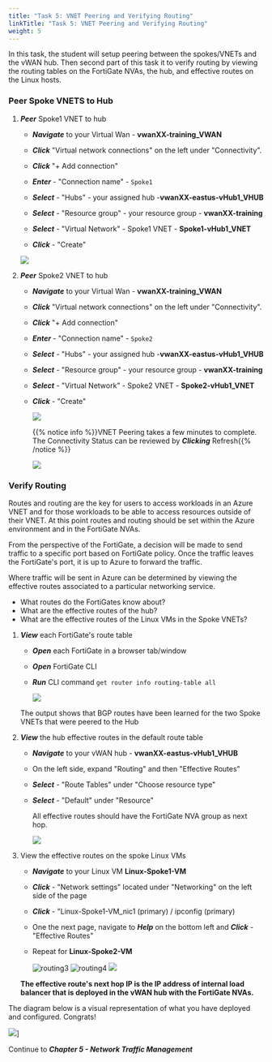 ```yaml
---
title: "Task 5: VNET Peering and Verifying Routing"
linkTitle: "Task 5: VNET Peering and Verifying Routing"
weight: 5
---
```



In this task, the student will setup peering between the spokes/VNETs and the vWAN hub.
Then second part of this task it to verify routing by viewing the routing tables on the FortiGate NVAs, the hub, and effective routes on the Linux hosts.


### Peer Spoke VNETS to Hub

1. ***Peer*** Spoke1 VNET to hub

    - ***Navigate*** to your Virtual Wan - **vwanXX-training_VWAN**
    - ***Click*** "Virtual network connections" on the left under "Connectivity".
    - ***Click*** "+ Add connection"

    - ***Enter*** - "Connection name" - `Spoke1`
    - ***Select*** - "Hubs" - your assigned hub -**vwanXX-eastus-vHub1_VHUB**
    - ***Select*** - "Resource group" - your resource group - **vwanXX-training**
    - ***Select*** - "Virtual Network" - Spoke1 VNET - **Spoke1-vHub1_VNET**
    - ***Click*** - "Create"

    ![](../images/4_5-vnet-peering-verify-1.PNG)

1. ***Peer*** Spoke2 VNET to hub

    - ***Navigate*** to your Virtual Wan - **vwanXX-training_VWAN**
    - ***Click*** "Virtual network connections" on the left under "Connectivity".
    - ***Click*** "+ Add connection"

    - ***Enter*** - "Connection name" - `Spoke2`
    - ***Select*** - "Hubs" - your assigned hub -**vwanXX-eastus-vHub1_VHUB**
    - ***Select*** - "Resource group" - your resource group - **vwanXX-training**
    - ***Select*** - "Virtual Network" - Spoke2 VNET - **Spoke2-vHub1_VNET**
    - ***Click*** - "Create"

        ![](../images/4_5-vnet-peering-verify-2.PNG)


        {{% notice info %}}VNET Peering takes a few minutes to complete. The Connectivity Status can be reviewed by ***Clicking*** Refresh{{% /notice %}}

        ![](../images/4_5-vnet-peering-verify-3.PNG)

### Verify Routing

Routes and routing are the key for users to access workloads in an Azure VNET and for those workloads to be able to access resources outside of their VNET. At this point routes and routing should be set within the Azure environment and in the FortiGate NVAs.

From the perspective of the FortiGate, a decision will be made to send traffic to a specific port based on FortiGate policy. Once the traffic leaves the FortiGate's port, it is up to Azure to forward the traffic.

Where traffic will be sent in Azure can be determined by viewing the effective routes associated to a particular networking service.

- What routes do the FortiGates know about?
- What are the effective routes of the hub?
- What are the effective routes of the Linux VMs in the Spoke VNETs?

1. ***View*** each FortiGate's route table

    - ***Open*** each FortiGate in a browser tab/window
    - ***Open*** FortiGate CLI
    - ***Run*** CLI command `get router info routing-table all`

        ![](../images/4_5-vnet-peering-verify-4.PNG)

    The output shows that BGP routes have been learned for the two Spoke VNETs that were peered to the Hub

1. ***View*** the hub effective routes in the default route table

    - ***Navigate*** to your vWAN hub - **vwanXX-eastus-vHub1_VHUB**
    - On the left side, expand "Routing" and then "Effective Routes"
    - ***Select*** - "Route Tables" under "Choose resource type"
    - ***Select*** - "Default" under "Resource"
  
        All effective routes should have the FortiGate NVA group as next hop.

        ![](../images/4_5-vnet-peering-verify-5.PNG)

1. View the effective routes on the spoke Linux VMs

    - ***Navigate*** to your Linux VM **Linux-Spoke1-VM**
    - ***Click*** - "Network settings" located under "Networking" on the left side of the page
    - ***Click*** - "Linux-Spoke1-VM_nic1 (primary) / ipconfig (primary)
    - One the next page, navigate to ***Help*** on the bottom left and ***Click*** - "Effective Routes"

    - Repeat for **Linux-Spoke2-VM**

        ![routing3](../images/routing3.jpg)
        ![routing4](../images/routing4.jpg)
        ![](../images/4_5-vnet-peering-verify-6.PNG)

    **The effective route's next hop IP is the IP address of internal load balancer that is deployed in the vWAN hub with the FortiGate NVAs.**

The diagram below is a visual representation of what you have deployed and configured.  Congrats!

![](../images/1_1-az-vwan-single-hub-ra.PNG)]

Continue to ***Chapter 5 - Network Traffic Management***
